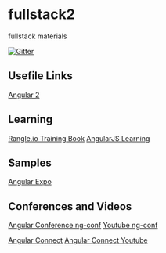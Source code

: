 # fullstack2
fullstack materials

[![Gitter](https://badges.gitter.im/jonathanwax/fullstack2.svg)](https://gitter.im/jonathanwax/fullstack2?utm_source=badge&utm_medium=badge&utm_campaign=pr-badge)

## Usefile Links

[Angular 2](https://angular.io)

## Learning

[Rangle.io Training Book](https://www.gitbook.com/book/rangle-io/ngcourse2/details)
[AngularJS Learning](https://github.com/jmcunningham/AngularJS2-Learning)

## Samples
[Angular Expo](http://angularexpo.com/)

## Conferences and Videos
[Angular Conference ng-conf](https://www.ng-conf.org/)
[Youtube ng-conf](https://www.youtube.com/user/ngconfvideos)

[Angular Connect](http://angularconnect.com/)
[Angular Connect Youtube](https://www.youtube.com/channel/UCzrskTiT_ObAk3xBkVxMz5g)



